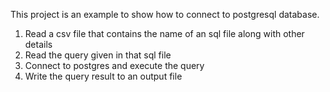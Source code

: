 This project is an example to show how to connect to postgresql database. 

1. Read a csv file that contains the name of an sql file along with other details
2. Read the query given in that sql file
3. Connect to postgres and execute the query
4. Write the query result to an output file 